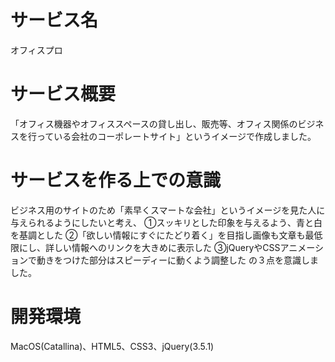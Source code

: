 # サービス名
オフィスプロ

# サービス概要
「オフィス機器やオフィススペースの貸し出し、販売等、オフィス関係のビジネスを行っている会社のコーポレートサイト」というイメージで作成しました。

# サービスを作る上での意識
ビジネス用のサイトのため「素早くスマートな会社」というイメージを見た人に与えられるようにしたいと考え、
①スッキリとした印象を与えるよう、青と白を基調とした
②「欲しい情報にすぐにたどり着く」を目指し画像も文章も最低限にし、詳しい情報へのリンクを大きめに表示した
③jQueryやCSSアニメーションで動きをつけた部分はスピーディーに動くよう調整した
の３点を意識しました。

# 開発環境
MacOS(Catallina)、HTML5、CSS3、jQuery(3.5.1)
